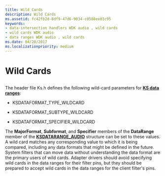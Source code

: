 ```yaml
---
title: Wild Cards
description: Wild Cards
ms.assetid: fc42fb2d-8df9-47d6-9034-c0588ee81c95
keywords:
- data-intersection handlers WDK audio , wild cards
- wild cards WDK audio
- data ranges WDK audio , wild cards
ms.date: 04/20/2017
ms.localizationpriority: medium
---
```


# Wild Cards


## <span id="wild_cards"></span><span id="WILD_CARDS"></span>


The header file Ks.h defines the following wild-card parameters for [**KS data ranges**](https://docs.microsoft.com/previous-versions/ff561658(v=vs.85)):

-   KSDATAFORMAT\_TYPE\_WILDCARD

-   KSDATAFORMAT\_SUBTYPE\_WILDCARD

-   KSDATAFORMAT\_SPECIFIER\_WILDCARD

The **MajorFormat**, **Subformat**, and **Specifier** members of the **DataRange** member of the [**KSDATARANGE\_AUDIO**](https://docs.microsoft.com/windows-hardware/drivers/ddi/ksmedia/ns-ksmedia-ksdatarange_audio) structure can be set to these values. A wild card matches any corresponding value to which it is being compared, including any data formats that might be defined in the future. System filters that can move data without understanding the data format are the primary users of wild cards. Adapter drivers should avoid specifying wild cards in the data ranges for their filter pins, but they should be prepared to accept wild cards in the data ranges for the client filter's pins.

 

 





